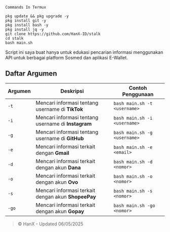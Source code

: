 `Commands In Termux`
```
pkg update && pkg upgrade -y
pkg install git -y
pkg install bash -y
pkg install jq -y
git clone https://github.com/HanX-ID/stalk
cd stalk
bash main.sh
```

Script ini saya buat hanya untuk edukasi pencarian informasi menggunakan API untuk berbagai platform Sosmed dan aplikasi E-Wallet. 
## Daftar Argumen

| **Argumen** | **Deskripsi**                              | **Contoh Penggunaan**                       |
|-------------|--------------------------------------------|--------------------------------------------|
| `-t` | Mencari informasi tentang username di **TikTok** | `bash main.sh -t <username>` |
| `-i ` | Mencari informasi tentang username di **Instagram** | `bash main.sh -i <username>` |
| `-g ` | Mencari informasi tentang username di **GitHub** | `bash main.sh -g <username>` |
| `-e ` | Mencari informasi terkait dengan **Gmail** | `bash main.sh -e <email>` |
| `-d ` | Mencari informasi terkait dengan akun **Dana** | `bash main.sh -d <nomor>` |
| `-o ` | Mencari informasi terkait dengan akun **Ovo** | `bash main.sh -o <nomor>` |
| `-s ` | Mencari informasi terkait dengan akun **ShopeePay** | `bash main.sh -s <nomor>` |
| `-go ` | Mencari informasi terkait dengan akun **Gopay** | `bash main.sh -go <nomor>` |
> © HanX - Updated 06/05/2025

